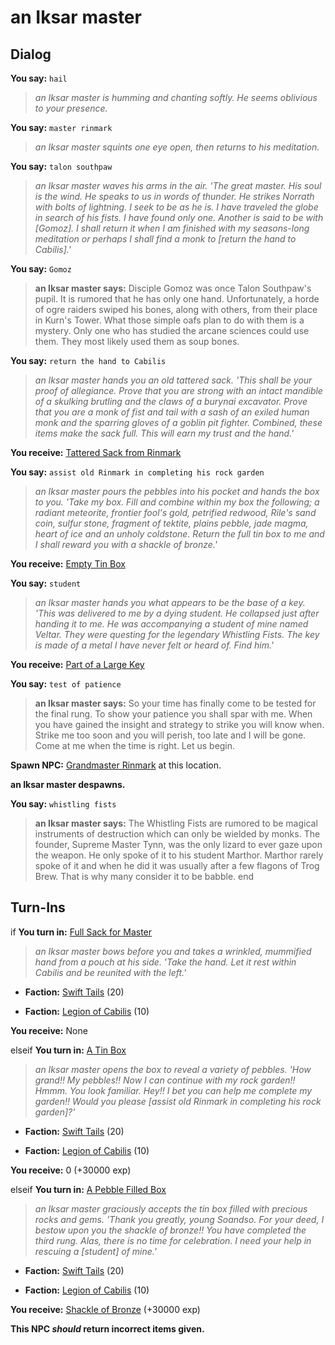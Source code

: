 # an Iksar master

## Dialog

**You say:** `hail`



>*an Iksar master is humming and chanting softly. He seems oblivious to your presence.*

**You say:** `master rinmark`



>*an Iksar master squints one eye open, then returns to his meditation.*

**You say:** `talon southpaw`



>*an Iksar master waves his arms in the air. 'The great master. His soul is the wind. He speaks to us in words of thunder. He strikes Norrath with bolts of lightning. I seek to be as he is. I have traveled the globe in search of his fists. I have found only one. Another is said to be with [Gomoz]. I shall return it when I am finished with my seasons-long meditation or perhaps I shall find a monk to [return the hand to Cabilis].'*

**You say:** `Gomoz`



>**an Iksar master says:** Disciple Gomoz was once Talon Southpaw's pupil. It is rumored that he has only one hand. Unfortunately, a horde of ogre raiders swiped his bones, along with others, from their place in Kurn's Tower. What those simple oafs plan to do with them is a mystery. Only one who has studied the arcane sciences could use them. They most likely used them as soup bones.

**You say:** `return the hand to Cabilis`



>*an Iksar master hands you an old tattered sack. 'This shall be your proof of allegiance. Prove that you are strong with an intact mandible of a skulking brutling and the claws of a burynai excavator. Prove that you are a monk of fist and tail with a sash of an exiled human monk and the sparring gloves of a goblin pit fighter. Combined, these items make the sack full. This will earn my trust and the hand.'*


**You receive:**  [Tattered Sack from Rinmark](/item/17036)

**You say:** `assist old Rinmark in completing his rock garden`



>*an Iksar master pours the pebbles into his pocket and hands the box to you. 'Take my box. Fill and combine within my box the following; a radiant meteorite, frontier fool's gold, petrified redwood, Rile's sand coin, sulfur stone, fragment of tektite, plains pebble, jade magma, heart of ice and an unholy coldstone. Return the full tin box to me and I shall reward you with a shackle of bronze.'*


**You receive:**  [Empty Tin Box](/item/17039)

**You say:** `student`



>*an Iksar master hands you what appears to be the base of a key. 'This was delivered to me by a dying student. He collapsed just after handing it to me. He was accompanying a student of mine named Veltar. They were questing for the legendary Whistling Fists. The key is made of a metal I have never felt or heard of. Find him.'*


**You receive:**  [Part of a Large Key](/item/17040)

**You say:** `test of patience`



>**an Iksar master says:** So your time has finally come to be tested for the final rung. To show your patience you shall spar with me. When you have gained the insight and strategy to strike you will know when. Strike me too soon and you will perish, too late and I will be gone. Come at me when the time is right. Let us begin.


**Spawn NPC:**  [Grandmaster Rinmark](/npc/96318) at this location.


**an Iksar master despawns.**

**You say:** `whistling fists`



>**an Iksar master says:** The Whistling Fists are rumored to be magical instruments of destruction which can only be wielded by monks. The founder, Supreme Master Tynn, was the only lizard to ever gaze upon the weapon. He only spoke of it to his student Marthor. Marthor rarely spoke of it and when he did it was usually after a few flagons of Trog Brew. That is why many consider it to be babble.
end

## Turn-Ins



if **You turn in:** [Full Sack for Master](/item/12815)


>*an Iksar master bows before you and takes a wrinkled, mummified hand from a pouch at his side. 'Take the hand. Let it rest within Cabilis and be reunited with the left.'*


* __Faction:__ [Swift Tails](/faction/444) (20)


* __Faction:__ [Legion of Cabilis](/faction/441) (10)


 **You receive:** None 

elseif **You turn in:** [A Tin Box](/item/12829)


>*an Iksar master opens the box to reveal a variety of pebbles. 'How grand!! My pebbles!! Now I can continue with my rock garden!! Hmmm. You look familiar. Hey!! I bet you can help me complete my garden!! Would you please [assist old Rinmark in completing his rock garden]?'*


* __Faction:__ [Swift Tails](/faction/444) (20)


* __Faction:__ [Legion of Cabilis](/faction/441) (10)


 **You receive:** 0 (+30000 exp)

elseif **You turn in:** [A Pebble Filled Box](/item/12836)


>*an Iksar master graciously accepts the tin box filled with precious rocks and gems. 'Thank you greatly, young Soandso. For your deed, I bestow upon you the shackle of bronze!! You have completed the third rung. Alas, there is no time for celebration. I need your help in rescuing a [student] of mine.'*


* __Faction:__ [Swift Tails](/faction/444) (20)


* __Faction:__ [Legion of Cabilis](/faction/441) (10)


 **You receive:**  [Shackle of Bronze](/item/4195) (+30000 exp)

**This NPC *should* return incorrect items given.**






